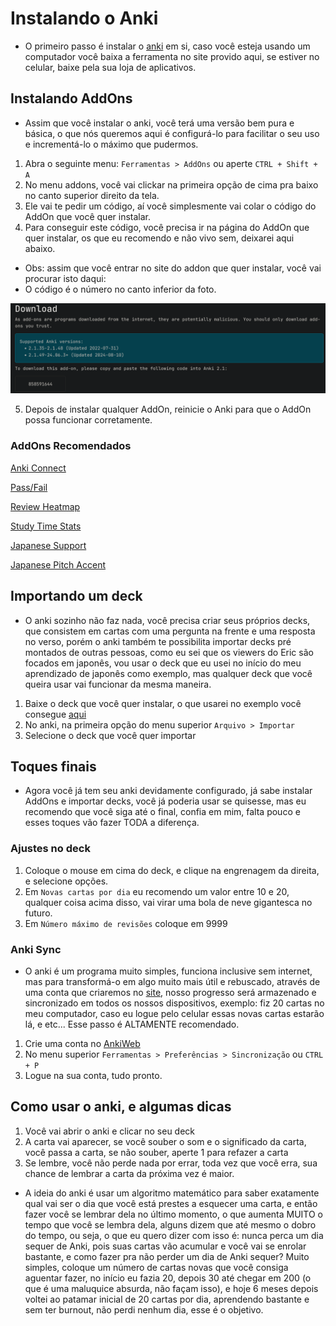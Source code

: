 # Instalando o Anki

- O primeiro passo é instalar o [anki](https://apps.ankiweb.net/) em si, caso você esteja usando um computador você baixa a ferramenta no site provido aqui, se estiver no celular, baixe pela sua loja de aplicativos.

## Instalando AddOns

- Assim que você instalar o anki, você terá uma versão bem pura e básica, o que nós queremos aqui é configurá-lo para facilitar o seu uso e incrementá-lo o máximo que pudermos.

1. Abra o seguinte menu: `Ferramentas > AddOns` ou aperte `CTRL + Shift + A`
2. No menu addons, você vai clickar na primeira opção de cima pra baixo no canto superior direito da tela.
3. Ele vai te pedir um código, aí você simplesmente vai colar o código do AddOn que você quer instalar.
4. Para conseguir este código, você precisa ir na página do AddOn que quer instalar, os que eu recomendo e não vivo sem, deixarei aqui abaixo.

- Obs: assim que você entrar no site do addon que quer instalar, você vai procurar isto daqui:
- O código é o número no canto inferior da foto.

![Alt Text](https://github.com/giuskywalker/AnkiPassoaPasso/blob/main/images/2024-11-20_15-40-35.png)

5. Depois de instalar qualquer AddOn, reinicie o Anki para que o AddOn possa funcionar corretamente.

### AddOns Recomendados

[Anki Connect](https://ankiweb.net/shared/info/2055492159)

[Pass/Fail](https://ankiweb.net/shared/info/876946123)

[Review Heatmap](https://ankiweb.net/shared/info/1771074083)

[Study Time Stats](https://ankiweb.net/shared/info/1247171202)

[Japanese Support](https://ankiweb.net/shared/info/3918629684)

[Japanese Pitch Accent](https://ankiweb.net/shared/info/148002038)

## Importando um deck

- O anki sozinho não faz nada, você precisa criar seus próprios decks, que consistem em cartas com uma pergunta na frente e uma resposta no verso, porém o anki também te possibilita importar decks pré montados de outras pessoas, como eu sei que os viewers do Eric são focados em japonês, vou usar o deck que eu usei no início do meu aprendizado de japonês como exemplo, mas qualquer deck que você queira usar vai funcionar da mesma maneira.

1. Baixe o deck que você quer instalar, o que usarei no exemplo você consegue [aqui](https://drive.google.com/file/d/10lSoOjpLgpl9zHFDI811oLHZc6OAxj24/view)
2. No anki, na primeira opção do menu superior `Arquivo > Importar`
3. Selecione o deck que você quer importar

## Toques finais

- Agora você já tem seu anki devidamente configurado, já sabe instalar AddOns e importar decks, você já poderia usar se quisesse, mas eu recomendo que você siga até o final, confia em mim, falta pouco e esses toques vão fazer TODA a diferença.

### Ajustes no deck

1. Coloque o mouse em cima do deck, e clique na engrenagem da direita, e selecione opções.
2. Em `Novas cartas por dia` eu recomendo um valor entre 10 e 20, qualquer coisa acima disso, vai virar uma bola de neve gigantesca no futuro.
3. Em `Número máximo de revisões` coloque em 9999

### Anki Sync

- O anki é um programa muito simples, funciona inclusive sem internet, mas para transformá-o em algo muito mais útil e rebuscado, através de uma conta que criaremos no [site](https://ankiweb.net/account/signup), nosso progresso será armazenado e sincronizado em todos os nossos dispositivos, exemplo: fiz 20 cartas no meu computador, caso eu logue pelo celular essas novas cartas estarão lá, e etc... Esse passo é ALTAMENTE recomendado.

1. Crie uma conta no [AnkiWeb](https://ankiweb.net/account/signup)
2. No menu superior `Ferramentas > Preferências > Sincronização` ou `CTRL + P`
3. Logue na sua conta, tudo pronto.

## Como usar o anki, e algumas dicas

1. Você vai abrir o anki e clicar no seu deck
2. A carta vai aparecer, se você souber o som e o significado da carta, você passa a carta, se não souber, aperte 1 para refazer a carta
3. Se lembre, você não perde nada por errar, toda vez que você erra, sua chance de lembrar a carta da próxima vez é maior.

- A ideia do anki é usar um algoritmo matemático para saber exatamente qual vai ser o dia que você está prestes a esquecer uma carta, e então fazer você se lembrar dela no último momento, o que aumenta MUITO o tempo que você se lembra dela, alguns dizem que até mesmo o dobro do tempo, ou seja, o que eu quero dizer com isso é: nunca perca um dia sequer de Anki, pois suas cartas vão acumular e você vai se enrolar bastante, e como fazer pra não perder um dia de Anki sequer? Muito simples, coloque um número de cartas novas que você consiga aguentar fazer, no início eu fazia 20, depois 30 até chegar em 200 (o que é uma maluquice absurda, não façam isso), e hoje 6 meses depois voltei ao patamar inicial de 20 cartas por dia, aprendendo bastante e sem ter burnout, não perdi nenhum dia, esse é o objetivo.
